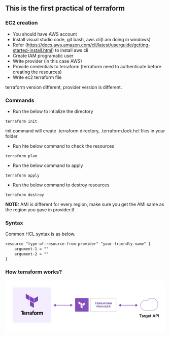 ## This is the first practical of terraform

### EC2 creation
- You should have AWS account
- Install visual studio code, git bash, aws cli(I am doing in windows)
- Refer (https://docs.aws.amazon.com/cli/latest/userguide/getting-started-install.html) to install aws cli
- Create IAM programatic user
- Write provider (in this case AWS)
- Provide credentials to terraform (terraform need to authenticate before creating the resources)
- Write ec2 terraform file

terraform version different, provider version is different.

### Commands
- Run the below to intialize the directory
```
terraform init
```
init command will create .terraform directory, .terraform.lock.hcl files in your folder
- Run hte below command to check the resources
```
terraform plan
```
- Run the below command to apply
```
terraform apply
```
- Run the below command to destroy resources
```
terraform destroy
```
**NOTE:** AMI is different for every region, make sure you get the AMI same as the region you gave in provider.tf

### Syntax
Common HCL syntax is as below.
```
resource "type-of-resource-from-provider" "your-friendly-name" {
    argument-1 = ""
    argument-2 = ""
}
```
### How terraform works?

![alt text](how-terraform-works.PNG)
